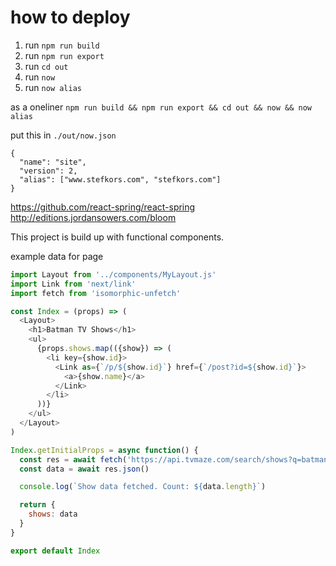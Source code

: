 # how to deploy

1) run `npm run build`
2) run `npm run export`
3) run `cd out`
4) run `now`
5) run `now alias`

as a oneliner `npm run build && npm run export && cd out && now && now alias`

put this in `./out/now.json`
```
{
  "name": "site",
  "version": 2,
  "alias": ["www.stefkors.com", "stefkors.com"]
}
```



https://github.com/react-spring/react-spring
http://editions.jordansowers.com/bloom




This project is build up with functional components.

example data for page
```JavaScript
import Layout from '../components/MyLayout.js'
import Link from 'next/link'
import fetch from 'isomorphic-unfetch'

const Index = (props) => (
  <Layout>
    <h1>Batman TV Shows</h1>
    <ul>
      {props.shows.map(({show}) => (
        <li key={show.id}>
          <Link as={`/p/${show.id}`} href={`/post?id=${show.id}`}>
            <a>{show.name}</a>
          </Link>
        </li>
      ))}
    </ul>
  </Layout>
)

Index.getInitialProps = async function() {
  const res = await fetch('https://api.tvmaze.com/search/shows?q=batman')
  const data = await res.json()

  console.log(`Show data fetched. Count: ${data.length}`)

  return {
    shows: data
  }
}

export default Index
```